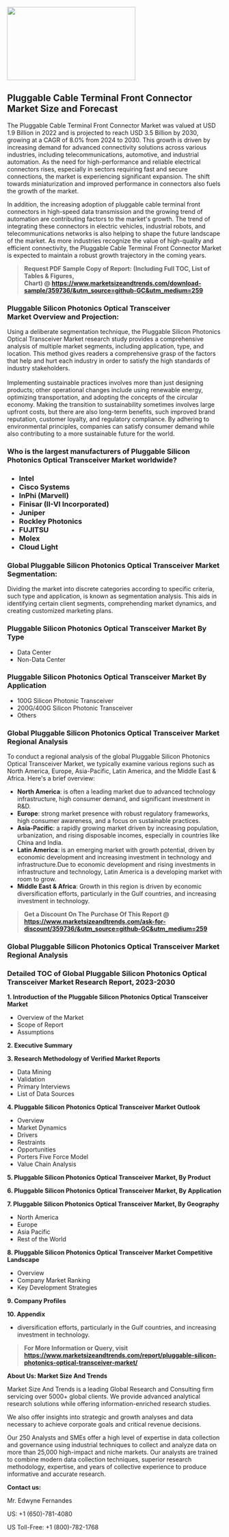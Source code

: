 <p><img class="alignnone size-medium wp-image-20088" src="https://ffe5etoiles.com/wp-content/uploads/2024/12/MST1-300x171.png" alt="" width="300" height="171" /></p><h2>Pluggable Cable Terminal Front Connector Market Size and Forecast</h2><p>The Pluggable Cable Terminal Front Connector Market was valued at USD 1.9 Billion in 2022 and is projected to reach USD 3.5 Billion by 2030, growing at a CAGR of 8.0% from 2024 to 2030. This growth is driven by increasing demand for advanced connectivity solutions across various industries, including telecommunications, automotive, and industrial automation. As the need for high-performance and reliable electrical connectors rises, especially in sectors requiring fast and secure connections, the market is experiencing significant expansion. The shift towards miniaturization and improved performance in connectors also fuels the growth of the market.</p><p>In addition, the increasing adoption of pluggable cable terminal front connectors in high-speed data transmission and the growing trend of automation are contributing factors to the market's growth. The trend of integrating these connectors in electric vehicles, industrial robots, and telecommunications networks is also helping to shape the future landscape of the market. As more industries recognize the value of high-quality and efficient connectivity, the Pluggable Cable Terminal Front Connector Market is expected to maintain a robust growth trajectory in the coming years.</p></p><blockquote id="" class=""><strong>Request PDF Sample Copy of Report: (Including Full TOC, List of Tables &amp; Figures, Chart)&nbsp;@&nbsp;<strong><a href="https://www.marketsizeandtrends.com/download-sample/359736/&utm_source=github-GC&utm_medium=259" target="_blank">https://www.marketsizeandtrends.com/download-sample/359736/&utm_source=github-GC&utm_medium=259</a></strong></strong></blockquote><h3 id="" class="">Pluggable Silicon Photonics Optical Transceiver Market&nbsp;Overview and Projection:</h3><p id="" class="">Using a deliberate segmentation technique, the Pluggable Silicon Photonics Optical Transceiver Market research study provides a comprehensive analysis of multiple market segments, including application, type, and location. This method gives readers a comprehensive grasp of the factors that help and hurt each industry in order to satisfy the high standards of industry stakeholders. <br /> <br />Implementing sustainable practices involves more than just designing products; other operational changes include using renewable energy, optimizing transportation, and adopting the concepts of the circular economy. Making the transition to sustainability sometimes involves large upfront costs, but there are also long-term benefits, such improved brand reputation, customer loyalty, and regulatory compliance. By adhering to environmental principles, companies can satisfy consumer demand while also contributing to a more sustainable future for the world.</p><h3 id="" class="">Who is the largest manufacturers of&nbsp;Pluggable Silicon Photonics Optical Transceiver Market worldwide?</h3><h3 class=""><p><ul><li>Intel </li><li> Cisco Systems </li><li> InPhi (Marvell) </li><li> Finisar (II-VI Incorporated) </li><li> Juniper </li><li> Rockley Photonics </li><li> FUJITSU </li><li> Molex </li><li> Cloud Light</li></ul></p></h3><h3 id="" class="">Global&nbsp;Pluggable Silicon Photonics Optical Transceiver Market Segmentation:</h3><p id="" class="">Dividing the market into discrete categories according to specific criteria, such type and application, is known as segmentation analysis. This aids in identifying certain client segments, comprehending market dynamics, and creating customized marketing plans.</p><h3 id="" class="">Pluggable Silicon Photonics Optical Transceiver Market&nbsp;By Type</h3><p><p><ul><li>Data Center</li><li> Non-Data Center</p></li></ul></p></p><h3 id="" class="">Pluggable Silicon Photonics Optical Transceiver Market&nbsp;By Application</h3><p class=""><p><ul><li>100G Silicon Photonic Transceiver</li><li> 200G/400G Silicon Photonic Transceiver</li><li> Others</li></ul></p></p><h3 id="" class="">Global Pluggable Silicon Photonics Optical Transceiver Market Regional Analysis</h3><p id="" class="">To conduct a regional analysis of the global Pluggable Silicon Photonics Optical Transceiver Market, we typically examine various regions such as North America, Europe, Asia-Pacific, Latin America, and the Middle East &amp; Africa. Here's a brief overview:</p><ul><li><strong>North America</strong>: is often a leading market due to advanced technology infrastructure, high consumer demand, and significant investment in R&amp;D.</li><li><strong>Europe</strong>: strong market presence with robust regulatory frameworks, high consumer awareness, and a focus on sustainable practices.</li><li><strong>Asia-Pacific</strong>: a rapidly growing market driven by increasing population, urbanization, and rising disposable incomes, especially in countries like China and India.</li><li><strong>Latin America</strong>: is an emerging market with growth potential, driven by economic development and increasing investment in technology and infrastructure.Due to economic development and rising investments in infrastructure and technology, Latin America is a developing market with room to grow.</li><li><strong>Middle East &amp; Africa</strong>: Growth in this region is driven by economic diversification efforts, particularly in the Gulf countries, and increasing investment in technology.</li></ul><blockquote id="" class=""><strong>Get a Discount On The Purchase Of This Report @ <strong><a href="https://www.marketsizeandtrends.com/ask-for-discount/359736/&utm_source=github-GC&utm_medium=259" target="_blank">https://www.marketsizeandtrends.com/ask-for-discount/359736/&utm_source=github-GC&utm_medium=259</a></strong></strong></blockquote><h3 id="" class="">Global Pluggable Silicon Photonics Optical Transceiver Market Regional Analysis</h3><h3 id="" class="">Detailed TOC of Global Pluggable Silicon Photonics Optical Transceiver Market Research Report, 2023-2030</h3><p id="" class=""><strong>1. Introduction of the Pluggable Silicon Photonics Optical Transceiver Market</strong></p><ul><li>Overview of the Market</li><li>Scope of Report</li><li>Assumptions</li></ul><p id="" class=""><strong>2. Executive Summary</strong></p><p id="" class=""><strong>3. Research Methodology of Verified Market Reports</strong></p><ul><li>Data Mining</li><li>Validation</li><li>Primary Interviews</li><li>List of Data Sources</li></ul><p id="" class=""><strong>4. Pluggable Silicon Photonics Optical Transceiver Market Outlook</strong></p><ul><li>Overview</li><li>Market Dynamics</li><li>Drivers</li><li>Restraints</li><li>Opportunities</li><li>Porters Five Force Model</li><li>Value Chain Analysis</li></ul><p id="" class=""><strong>5. Pluggable Silicon Photonics Optical Transceiver Market, By Product</strong></p><p id="" class=""><strong>6. Pluggable Silicon Photonics Optical Transceiver Market, By Application</strong></p><p id="" class=""><strong>7. Pluggable Silicon Photonics Optical Transceiver Market, By Geography</strong></p><ul><li>North America</li><li>Europe</li><li>Asia Pacific</li><li>Rest of the World</li></ul><p id="" class=""><strong>8. Pluggable Silicon Photonics Optical Transceiver Market Competitive Landscape</strong></p><ul><li>Overview</li><li>Company Market Ranking</li><li>Key Development Strategies</li></ul><p id="" class=""><strong>9. Company Profiles</strong></p><p id="" class=""><strong>10. Appendix</strong></p><ul><li>diversification efforts, particularly in the Gulf countries, and increasing investment in technology.</li></ul><blockquote id="" class=""><strong>For More Information or Query, visit <strong><strong><a href="https://www.marketsizeandtrends.com/report/pluggable-silicon-photonics-optical-transceiver-market/" target="_blank">https://www.marketsizeandtrends.com/report/pluggable-silicon-photonics-optical-transceiver-market/</a></strong></strong></strong></blockquote><p id="" class=""><strong>About Us: Market Size And Trends</strong></p><p id="" class="">Market Size And Trends is a leading Global Research and Consulting firm servicing over 5000+ global clients. We provide advanced analytical research solutions while offering information-enriched research studies.</p><p id="" class="">We also offer insights into strategic and growth analyses and data necessary to achieve corporate goals and critical revenue decisions.</p><p id="" class="">Our 250 Analysts and SMEs offer a high level of expertise in data collection and governance using industrial techniques to collect and analyze data on more than 25,000 high-impact and niche markets. Our analysts are trained to combine modern data collection techniques, superior research methodology, expertise, and years of collective experience to produce informative and accurate research.</p><p id="" class=""><strong>Contact us:</strong></p><p id="" class="">Mr. Edwyne Fernandes</p><p id="" class="">US: +1 (650)-781-4080</p><p id="" class="">US Toll-Free: +1 (800)-782-1768</p>
